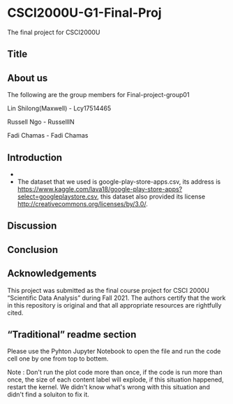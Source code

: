 # CSCI2000U-G1-Final-Proj
The final project for CSCI2000U

## Title


## About us
The following are the group members for Final-project-group01  


Lin Shilong(Maxwell) - Lcy17514465

Russell Ngo - RusselllN

Fadi Chamas - Fadi Chamas


## Introduction
* 
* The dataset that we used is google-play-store-apps.csv, its address is https://www.kaggle.com/lava18/google-play-store-apps?select=googleplaystore.csv, this dataset also provided its license http://creativecommons.org/licenses/by/3.0/.

## Discussion


## Conclusion








## Acknowledgements
This project was submitted as the final course project for CSCI 2000U “Scientific Data Analysis” during Fall 2021. The authors certify that the work in this repository is original and that all appropriate resources are rightfully cited.

## “Traditional” readme section
Please use the Pyhton Jupyter Notebook to open the file and run the code cell one by one from top to bottem.

Note : Don't run the plot code more than once, if the code is run more than once, the size of each content label will explode, if this situation happened, restart the kernel. We didn't know what's wrong with this situation and didn't find a soluiton to fix it.
